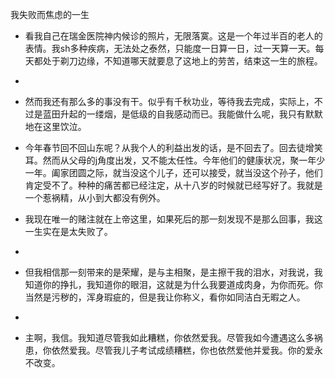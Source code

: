 我失败而焦虑的一生

- 看我自己在瑞金医院神内候诊的照片，无限落寞。这是一个年过半百的老人的表情。我sh多种疾病，无法处之泰然，只能度一日算一日，过一天算一天。每天都处于剃刀边缘，不知道哪天就要息了这地上的劳苦，结束这一生的旅程。
- 
- 然而我还有那么多的事没有干。似乎有千秋功业，等待我去完成，实际上，不过是蓝田升起的一缕烟，是低级的自我感动而已。我能做什么呢，我只有默默地在这里饮泣。

- 今年春节回不回山东呢？从我个人的利益出发的话，是不回去了。回去徒增笑耳。然而从父母的j角度出发，又不能太任性。今年他们的健康状况，聚一年少一年。阖家团圆之际，就当没这个儿子，还可以接受，就当没这个孙子，他们肯定受不了。种种的痛苦都已经注定，从十八岁的时候就已经写好了。我就是一个惹祸精，从小到大都没有例外。

- 我现在唯一的赌注就在上帝这里，如果死后的那一刻发现不是那么回事，我这一生实在是太失败了。
- 
- 但我相信那一刻带来的是荣耀，是与主相聚，是主擦干我的泪水，对我说，我知道你的挣扎，我知道你的眼泪，这就是为什么我要道成肉身，为你而死。你当然是污秽的，浑身瑕疵的，但是我让你称义，看你如同洁白无暇之人。
- 
- 主啊，我信。我知道尽管我如此糟糕，你依然爱我。尽管我如今遭遇这么多祸患，你依然爱我。尽管我儿子考试成绩糟糕，你也依然爱他并爱我。你的爱永不改变。
